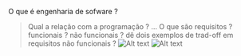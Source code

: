 O que é engenharia de sofware ?
> Qual a relação com a programação ?
...
O que são requisitos ?
> funcionais ?
>  não funcionais ?
>  dê dois exemplos de trad-off em requisitos não funcionais ? 
![Alt text](caminho/para/imagem.png)
![Alt text](caminho/para/imagem.png)
